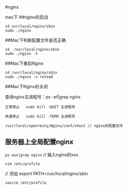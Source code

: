 #nginx

mac下
##nginx的启动

    cd usr/local/nginx/sbin
    sudo ./nginx

##Mac下判断配置文件是否正确

    cd  /usr/local/nginx/sbin
    sudo ./nginx -t


##Mac下重启Nginx

    cd /usr/local/nginx/sbin
    sudo ./nginx -s reload

##Mac下Nginx的关闭

查询nginx主进程号：ps -ef|grep nginx

    正常停止   sudo kill -QUIT 主进程号
     
    快速停止   sudo kill -TERM 主进程号

    /usr/local/openresty/Nginx/conf/vhost // nginx的配置文件

## 服务器上全局配置nginx

`ps aux|grep nginx` // 输入nginx的xxx.

`vim /etc/profile`

// 添加
export PATH=/usr/local/nginx/sbin

`source /etc/profile`